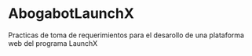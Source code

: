 # AbogabotLaunchX
Practicas de toma de requerimientos para el desarollo de una plataforma web del programa LaunchX
